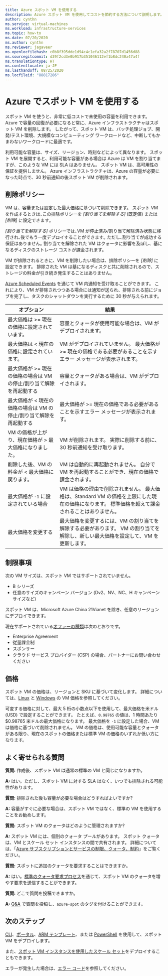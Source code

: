 ```yaml
---
title: Azure スポット VM を使用する
description: Azure スポット VM を使用してコストを節約する方法について説明します。
author: cynthn
ms.service: virtual-machines
ms.workload: infrastructure-services
ms.topic: how-to
ms.date: 07/20/2020
ms.author: cynthn
ms.reviewer: jagaveer
ms.openlocfilehash: c0b8f395dde1d94c4c1efa32a2f78707d1456d88
ms.sourcegitcommit: d39f2cd3e0b917b351046112ef1b8dc240a47a4f
ms.translationtype: HT
ms.contentlocale: ja-JP
ms.lasthandoff: 08/25/2020
ms.locfileid: "88817286"
---
```

# <a name="use-spot-vms-in-azure"></a>Azure でスポット VM を使用する

スポット VM を使うと、非常に低コストで未使用の容量を利用できます。 Azure で容量の回復が必要になると常に、Azure インフラストラクチャはスポット VM を削除します。 したがって、スポット VM は、バッチ処理ジョブ、開発/テスト環境、大規模なコンピューティング ワークロードなど、中断してもかまわないワークロードに最適です。

利用可能な容量は、サイズ、リージョン、時刻などによって異なります。 スポット VM を展開すると、利用可能な容量がある場合は Azure は VM を割り当てますが、このような VM には SLA はありません。 スポット VM は、高可用性の保証を提供しません。 Azure インフラストラクチャは、Azure の容量が必要になった時点で、30 秒前通知の後スポット VM が削除されます。 


## <a name="eviction-policy"></a>削除ポリシー

VM は、容量または設定した最大価格に基づいて削除できます。 スポット VM を作成するときは､この排除ポリシーを *[割り当てを解除する]* (既定値) または *[削除]* に設定できます｡ 

*[割り当てを解除する]* ポリシーでは､VM が停止済み/割り当て解除済み状態に移行され､後でもう一度デプロイすることができます｡ ただし､割り当てが成功する保証はありません｡ 割り当てを解除された VM はクォータに影響を及ぼし、基になるディスクのストレージ コストが課金されます。 

VM が排除されるときに、VM を削除したい場合は、排除ポリシーを *[削除]* に設定できます。 排除された VM は基になるディスクと共に削除されるので、ストレージの料金が引き続き発生することはありません。 

[Azure Scheduled Events](./linux/scheduled-events.md) を通じて VM 内通知を受け取ることができます。 これにより、VM が排除されつつある場合には通知が送られ、排除される前にジョブを完了し、タスクのシャットダウンを実行するために 30 秒が与えられます。 


| オプション | 結果 |
|--------|---------|
| 最大価格は >= 現在の価格に設定されています。 | 容量とクォータが使用可能な場合は、VM がデプロイされます。 |
| 最大価格は < 現在の価格に設定されています。 | VM がデプロイされていません。 最大価格が >= 現在の価格である必要があることを示すエラー メッセージが表示されます。 |
| 最大価格が >= 現在の価格の場合は VM の停止/割り当て解除を再起動する | 容量とクォータがある場合は、VM がデプロイされます。 |
| 最大価格が < 現在の価格の場合は VM の停止/割り当て解除を再起動する | 最大価格が >= 現在の価格である必要があることを示すエラー メッセージが表示されます。 | 
| VM の価格が上がり、現在価格が > 最大価格になりました。 | VM が削除されます。 実際に削除する前に、30 秒前通知を受け取ります。 | 
| 削除した後、VM の料金が < 最大価格に戻ります。 | VM は自動的に再起動されません。 自分で VM を再起動することができ、現在の価格で課金されます。 |
| 最大価格が `-1` に設定されている場合 | VM は価格の理由で削除されません。 最大価格は、Standard VM の価格を上限にした現在の価格になります。 標準価格を超えて課金されることはありません。| 
| 最大価格を変更する | 最大価格を変更するには、VM の割り当てを解除する必要があります。 VM の割り当てを解除し、新しい最大価格を設定して、VM を更新します。 |


## <a name="limitations"></a>制限事項

次の VM サイズは、スポット VM ではサポートされていません。
 - B シリーズ
 - 任意のサイズのキャンペーン バージョン (Dv2、NV、NC、H キャンペーン サイズなど)

スポット VM は、Microsoft Azure China 21Vianet を除き、任意のリージョンにデプロイできます。

<a name="channel"></a>

現在サポートされている[オファーの種類](https://azure.microsoft.com/support/legal/offer-details/)は次のとおりです。

-   Enterprise Agreement
-   従量課金制
-   スポンサー
- クラウド サービス プロバイダー (CSP) の場合、パートナーにお問い合わせください


## <a name="pricing"></a>価格

スポット VM の価格は、リージョンと SKU に基づいて変化します。 詳細については、[Linux](https://azure.microsoft.com/pricing/details/virtual-machines/linux/) と [Windows](https://azure.microsoft.com/pricing/details/virtual-machines/windows/) の VM 価格を参照してください。 


可変する価格に対して、最大 5 桁の小数点以下を使用して、最大価格を米ドル (USD) で設定することができます。 たとえば、`0.98765` の値は、1 時間あたり $0.98765 米ドルの最大価格になります。 最大価格を `-1` に設定した場合、VM は価格に基づいて削除されません。 VM の価格は、使用可能な容量とクォータがある限り、現在のスポットの価格または標準 VM の価格のいずれか低い方になります。


##  <a name="frequently-asked-questions"></a>よく寄せられる質問

**質問:** 作成後、スポット VM は通常の標準の VM と同じになりますか。

**A:** はい。ただし、スポット VM に対する SLA はなく、いつでも排除される可能性があります。


**質問:** 排除された後も容量が必要な場合はどうすればよいですか?

**A:** 容量がすぐに必要な場合は、スポット VM ではなく、標準の VM を使用することをお勧めします。


**質問:** スポット VM のクォータはどのように管理されますか?

**A:** スポット VM には、個別のクォータ プールがあります。 スポット クォータは、VM とスケール セット インスタンスの間で共有されます。 詳細については、「[Azure サブスクリプションとサービスの制限、クォータ、制約](https://docs.microsoft.com/azure/azure-resource-manager/management/azure-subscription-service-limits)」をご覧ください。


**質問:** スポットに追加のクォータを要求することはできますか。

**A:** はい。[標準のクォータ要求プロセス](https://docs.microsoft.com/azure/azure-portal/supportability/per-vm-quota-requests)を通じて、スポット VM のクォータを増やす要求を送信することができます。


**質問:** どこで質問を投稿できますか。

**A:** [Q&A](https://docs.microsoft.com/answers/topics/azure-spot.html) で質問を投稿し、`azure-spot` のタグを付けることができます。 

## <a name="next-steps"></a>次のステップ
[CLI](./linux/spot-cli.md)、[ポータル](./windows/spot-portal.md)、[ARM テンプレート](./linux/spot-template.md)、または [PowerShell](./windows/spot-powershell.md) を使用して、スポット VM をデプロイします。

また、[スポット VM インスタンスを使用したスケール セット](../virtual-machine-scale-sets/use-spot.md)をデプロイすることもできます。

エラーが発生した場合は、[エラー コード](./error-codes-spot.md?toc=%2fazure%2fvirtual-machines%2flinux%2ftoc.json)を参照してください。
